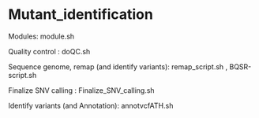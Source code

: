 # Mutant_identification

Modules:
module.sh

Quality control :
doQC.sh

Sequence genome, remap (and identify variants):
remap_script.sh ,
BQSR-script.sh

Finalize SNV calling :
Finalize_SNV_calling.sh

Identify variants (and Annotation): 
annotvcfATH.sh
